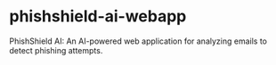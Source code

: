# phishshield-ai-webapp
PhishShield AI: An AI-powered web application for analyzing emails to detect phishing attempts.
